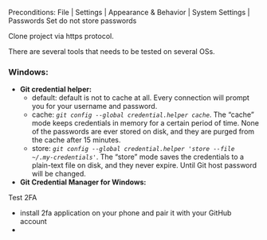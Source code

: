 Preconditions:
File | Settings | Appearance & Behavior | System Settings | Passwords
Set do not store passwords

Clone project via https protocol.

There are several tools that needs to be tested on several OSs.

### **Windows:**
- **Git credential helper:**
    - default: default is not to cache at all. Every connection will prompt you for your username and password.
    - cache: _`git config --global credential.helper cache`_. The “cache” mode keeps credentials in memory for a certain period of time. None of the passwords are ever stored on disk, and they are purged from the cache after 15 minutes.
    - store: _`git config --global credential.helper 'store --file ~/.my-credentials'`_. The “store” mode saves the credentials to a plain-text file on disk, and they never expire. Until Git host password will be changed.
- **Git Credential Manager for Windows:**


Test 2FA
 - install 2fa application on your phone and pair it with your GitHub account 
 - 

    
